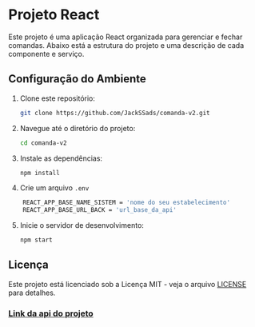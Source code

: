 # Projeto React

Este projeto é uma aplicação React organizada para gerenciar e fechar comandas. Abaixo está a estrutura do projeto e uma descrição de cada componente e serviço.

## Configuração do Ambiente

1. Clone este repositório:
    ```bash
    git clone https://github.com/JackSSads/comanda-v2.git
    ```

2. Navegue até o diretório do projeto:
    ```bash
    cd comanda-v2
    ```

3. Instale as dependências:
    ```bash
    npm install
    ```

4. Crie um arquivo `.env` 

```bash
    REACT_APP_BASE_NAME_SISTEM = 'nome do seu estabelecimento'
    REACT_APP_BASE_URL_BACK = 'url_base_da_api'
```

5. Inicie o servidor de desenvolvimento:
    ```bash
    npm start
    ```


## Licença

Este projeto está licenciado sob a Licença MIT - veja o arquivo [LICENSE](LICENSE) para detalhes.

### [Link da api do projeto](https://github.com/JackSSads/comanda-api-v2)

